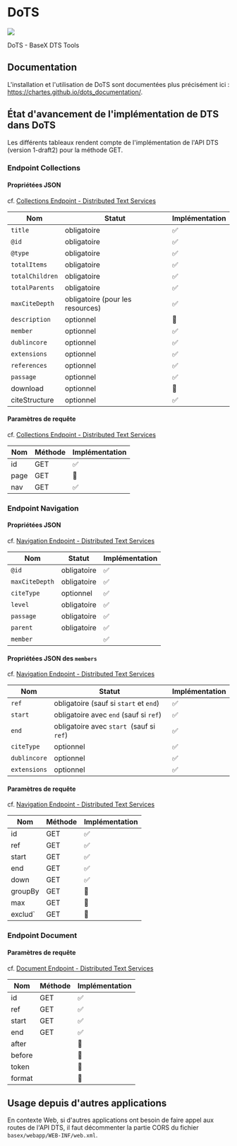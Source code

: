 # DoTS

![](https://img.shields.io/badge/BaseX-10+-red)

DoTS - BaseX DTS Tools

## Documentation

L'installation et l'utilisation de DoTS sont documentées plus précisément ici : https://chartes.github.io/dots_documentation/.

## État d'avancement de l'implémentation de DTS dans DoTS

Les différents tableaux rendent compte de l'implémentation de l'API DTS (version 1-draft2) pour la méthode GET.

### Endpoint Collections

#### Propriétées JSON

cf. [Collections Endpoint - Distributed Text Services](https://distributed-text-services.github.io/specifications/Collections-Endpoint.html#scheme)

| Nom             | Statut                           | Implémentation |
| --------------- | -------------------------------- | -------------- |
| `title`         | obligatoire                      | ✅              |
| `@id`           | obligatoire                      | ✅              |
| `@type`         | obligatoire                      | ✅              |
| `totalItems`    | obligatoire                      | ✅              |
| `totalChildren` | obligatoire                      | ✅              |
| `totalParents`  | obligatoire                      | ✅              |
| `maxCiteDepth`  | obligatoire (pour les resources) | ✅              |
| `description`   | optionnel                        | 🚧             |
| `member`        | optionnel                        | ✅              |
| `dublincore`    | optionnel                        | ✅              |
| `extensions`    | optionnel                        | ✅              |
| `references`    | optionnel                        | ✅              |
| `passage`       | optionnel                        | ✅              |
| download        | optionnel                        | 🚧          |
| citeStructure   | optionnel                        | ✅             |

#### Paramètres de requête

cf. [Collections Endpoint - Distributed Text Services](https://distributed-text-services.github.io/specifications/Collections-Endpoint.html#uri)

| Nom  | Méthode | Implémentation |
| ---- | ------- | -------------- |
| id   | GET     | ✅              |
| page | GET     | 🚧             |
| nav  | GET     | ✅              |

### Endpoint Navigation

#### Propriétées JSON

cf. [Navigation Endpoint - Distributed Text Services](https://distributed-text-services.github.io/specifications/Navigation-Endpoint.html#scheme-for-navigation-endpoint-responses)

| Nom            | Statut      | Implémentation |
| -------------- | ----------- | -------------- |
| `@id`          | obligatoire | ✅              |
| `maxCiteDepth` | obligatoire | ✅              |
| `citeType`     | optionnel   | ✅              |
| `level`        | obligatoire | ✅              |
| `passage`      | obligatoire | ✅              |
| `parent`       | obligatoire | ✅              |
| `member`       |             | ✅              |

#### Propriétées JSON des `members`

cf. [Navigation Endpoint - Distributed Text Services](https://distributed-text-services.github.io/specifications/Navigation-Endpoint.html#scheme-for-navigation-endpoint-responses)

| Nom          | Statut                                    | Implémentation |
| ------------ | ----------------------------------------- | -------------- |
| `ref`        | obligatoire (sauf si `start` et `end`)    | ✅              |
| `start`      | obligatoire avec `end` (sauf si `ref`)    | ✅              |
| `end`        | obligatoire avec `start`  (sauf si `ref`) | ✅              |
| `citeType`   | optionnel                                 | ✅              |
| `dublincore` | optionnel                                 | ✅              |
| `extensions` | optionnel                                 | ✅              |

#### Paramètres de requête

cf. [Navigation Endpoint - Distributed Text Services](https://distributed-text-services.github.io/specifications/Navigation-Endpoint.html#query-parameters)

| Nom     | Méthode | Implémentation |
| ------- | ------- | -------------- |
| id      | GET     | ✅              |
| ref     | GET     | ✅              |
| start   | GET     | ✅              |
| end     | GET     | ✅              |
| down    | GET     | ✅              |
| groupBy | GET     | 🚧             |
| max     | GET     | 🚧             |
| exclud` | GET     | 🚧             |

### Endpoint Document

#### Paramètres de requête

cf. [Document Endpoint - Distributed Text Services](https://distributed-text-services.github.io/specifications/Documents-Endpoint.html#uri)

| Nom    | Méthode | Implémentation |
| ------ | ------- | -------------- |
| id     | GET     | ✅              |
| ref    | GET     | ✅              |
| start  | GET     | ✅              |
| end    | GET     | ✅              |
| after  |         | 🚧             |
| before |         | 🚧             |
| token  |         | 🚧             |
| format |         | 🚧             |

## Usage depuis d'autres applications

En contexte Web, si d'autres applications ont besoin de faire appel aux routes de l'API DTS, il faut décommenter la partie CORS du fichier `basex/webapp/WEB-INF/web.xml`.